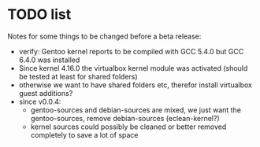 # TODO list #

Notes for some things to be changed before a beta release:

 - verify: Gentoo kernel reports to be compiled with GCC 5.4.0 but GCC 6.4.0 was installed
 - Since kernel 4.16.0 the virtualbox kernel module was activated (should be tested at least for shared folders)
 - otherwise we want to have shared folders etc, therefor install virtualbox guest additions?
 - since v0.0.4:
   - gentoo-sources and debian-sources are mixed, we just want the gentoo-sources, remove debian-sources (eclean-kernel?)
   - kernel sources could possibly be cleaned or better removed completely to save a lot of space

